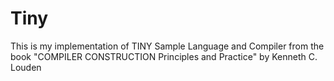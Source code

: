 # Tiny
This is my implementation of TINY Sample Language and Compiler from the book "COMPILER CONSTRUCTION Principles and Practice" by Kenneth C. Louden
